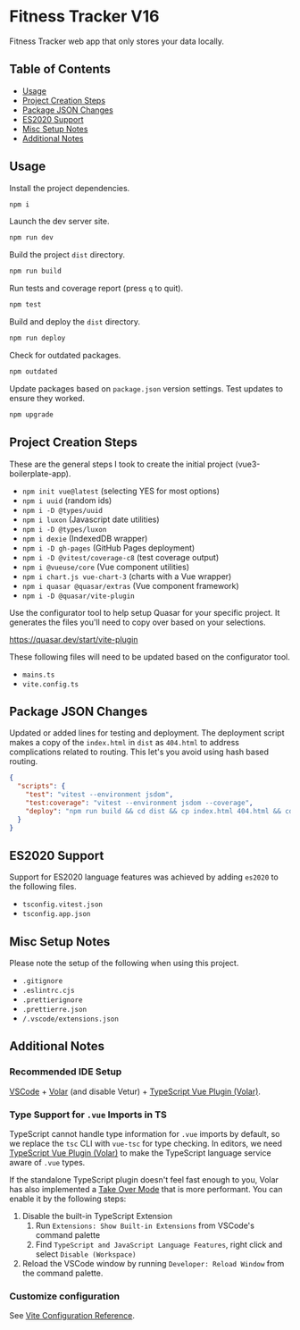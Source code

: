 # Fitness Tracker V16

Fitness Tracker web app that only stores your data locally.

## Table of Contents

- [Usage](#usage)
- [Project Creation Steps](#project-creation-steps)
- [Package JSON Changes](package-json-changes)
- [ES2020 Support](#es2020-support)
- [Misc Setup Notes](#misc-setup-notes)
- [Additional Notes](#additional-notes)

## Usage

Install the project dependencies.

```sh
npm i
```

Launch the dev server site.

```sh
npm run dev
```

Build the project `dist` directory.

```sh
npm run build
```

Run tests and coverage report (press `q` to quit).

```sh
npm test
```

Build and deploy the `dist` directory.

```sh
npm run deploy
```

Check for outdated packages.

```sh
npm outdated
```

Update packages based on `package.json` version settings. Test updates to ensure they worked.

```sh
npm upgrade
```

## Project Creation Steps

These are the general steps I took to create the initial project (vue3-boilerplate-app).

- `npm init vue@latest` (selecting YES for most options)
- `npm i uuid` (random ids)
- `npm i -D @types/uuid`
- `npm i luxon` (Javascript date utilities)
- `npm i -D @types/luxon`
- `npm i dexie` (IndexedDB wrapper)
- `npm i -D gh-pages` (GitHub Pages deployment)
- `npm i -D @vitest/coverage-c8` (test coverage output)
- `npm i @vueuse/core` (Vue component utilities)
- `npm i chart.js vue-chart-3` (charts with a Vue wrapper)
- `npm i quasar @quasar/extras` (Vue component framework)
- `npm i -D @quasar/vite-plugin`

Use the configurator tool to help setup Quasar for your specific project. It generates the files
you'll need to copy over based on your selections.

<https://quasar.dev/start/vite-plugin>

These following files will need to be updated based on the configurator tool.

- `mains.ts`
- `vite.config.ts`

## Package JSON Changes

Updated or added lines for testing and deployment. The deployment script makes a copy of the
`index.html` in `dist` as `404.html` to address complications related to routing. This let's you
avoid using hash based routing.

```json
{
  "scripts": {
    "test": "vitest --environment jsdom",
    "test:coverage": "vitest --environment jsdom --coverage",
    "deploy": "npm run build && cd dist && cp index.html 404.html && cd .. && gh-pages -d dist -m Deployment"
  }
}
```

## ES2020 Support

Support for ES2020 language features was achieved by adding `es2020` to the following files.

- `tsconfig.vitest.json`
- `tsconfig.app.json`

## Misc Setup Notes

Please note the setup of the following when using this project.

- `.gitignore`
- `.eslintrc.cjs`
- `.prettierignore`
- `.prettierre.json`
- `/.vscode/extensions.json`

## Additional Notes

### Recommended IDE Setup

[VSCode](https://code.visualstudio.com/) +
[Volar](https://marketplace.visualstudio.com/items?itemName=Vue.volar) (and disable Vetur) +
[TypeScript Vue Plugin (Volar)](https://marketplace.visualstudio.com/items?itemName=Vue.vscode-typescript-vue-plugin).

### Type Support for `.vue` Imports in TS

TypeScript cannot handle type information for `.vue` imports by default, so we replace the `tsc` CLI
with `vue-tsc` for type checking. In editors, we need
[TypeScript Vue Plugin (Volar)](https://marketplace.visualstudio.com/items?itemName=Vue.vscode-typescript-vue-plugin)
to make the TypeScript language service aware of `.vue` types.

If the standalone TypeScript plugin doesn't feel fast enough to you, Volar has also implemented a
[Take Over Mode](https://github.com/johnsoncodehk/volar/discussions/471#discussioncomment-1361669)
that is more performant. You can enable it by the following steps:

1. Disable the built-in TypeScript Extension
   1. Run `Extensions: Show Built-in Extensions` from VSCode's command palette
   2. Find `TypeScript and JavaScript Language Features`, right click and select
      `Disable (Workspace)`
2. Reload the VSCode window by running `Developer: Reload Window` from the command palette.

### Customize configuration

See [Vite Configuration Reference](https://vitejs.dev/config/).
